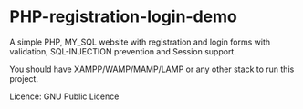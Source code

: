 # PHP-registration-login-demo
A simple PHP, MY_SQL website with registration and login forms with validation, SQL-INJECTION prevention and Session support. 

You should have XAMPP/WAMP/MAMP/LAMP or any other stack to run this project.

Licence: GNU Public Licence
